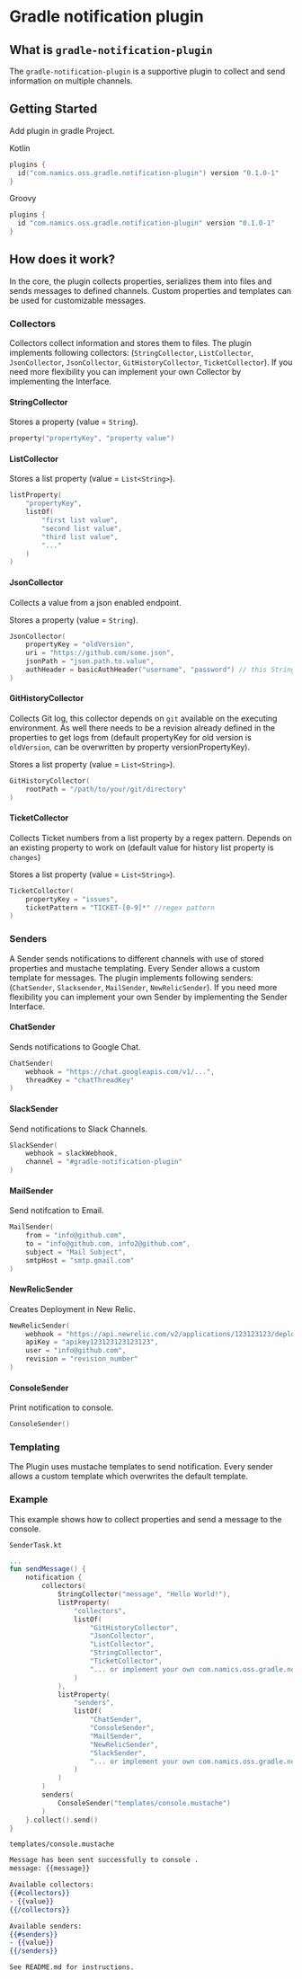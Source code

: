 # Gradle notification plugin
## What is `gradle-notification-plugin`
The `gradle-notification-plugin` is a supportive plugin to collect and send information on multiple channels.
## Getting Started
Add plugin in gradle Project.

Kotlin
```kotlin
plugins {
  id("com.namics.oss.gradle.notification-plugin") version "0.1.0-1"
}
```
Groovy
```Groovy
plugins {
  id "com.namics.oss.gradle.notification-plugin" version "0.1.0-1"
}
```
## How does it work?
In the core, the plugin collects properties, serializes them into files and sends messages to defined channels. Custom properties and templates can be used for customizable messages.
### Collectors
Collectors collect information and stores them to files. The plugin implements following collectors: (`StringCollector`, `ListCollector`, `JsonCollector`, `JsonCollector`, `GitHistoryCollector`, `TicketCollector`). If you need more flexibility you can implement your own Collector by implementing the Interface.
#### StringCollector
Stores a property (value = `String`).
```kotlin
property("propertyKey", "property value")
```
#### ListCollector
Stores a list property (value = `List<String>`).
```kotlin
listProperty(
    "propertyKey",
    listOf(
        "first list value",
        "second list value",
        "third list value",
        "..."
    )
)
```
#### JsonCollector
Collects a value from a json enabled endpoint.

Stores a property (value = `String`).
```kotlin
JsonCollector(
    propertyKey = "oldVersion",
    uri = "https://github.com/some.json",
    jsonPath = "json.path.to.value",
    authHeader = basicAuthHeader("username", "password") // this String will be added to Authorization header, leave empty if no authorization needed
)
```
#### GitHistoryCollector
Collects Git log, this collector depends on `git` available on the executing environment. As well there needs to be a revision already defined in the properties to get logs from (default propertyKey for old version is `oldVersion`, can be overwritten by property versionPropertyKey).

Stores a list property (value = `List<String>`).
```kotlin
GitHistoryCollector(
    rootPath = "/path/to/your/git/directory"
)
```
#### TicketCollector
Collects Ticket numbers from a list property by a regex pattern. Depends on an existing property to work on (default value for history list property is `changes`)

Stores a list property (value = `List<String>`).
```kotlin
TicketCollector(
    propertyKey = "issues",
    ticketPattern = "TICKET-[0-9]*" //regex pattern
)
```
### Senders
A Sender sends notifications to different channels with use of stored properties and mustache templating. Every Sender allows a custom template for messages. The plugin implements following senders: (`ChatSender`, `Slacksender`, `MailSender`, `NewRelicSender`). If you need more flexibility you can implement your own Sender by implementing the Sender Interface.
#### ChatSender
Sends notifications to Google Chat.
```kotlin
ChatSender(
    webhook = "https://chat.googleapis.com/v1/...",
    threadKey = "chatThreadKey"
)
```
#### SlackSender
Send notifications to Slack Channels.
```kotlin
SlackSender(
    webhook = slackWebhook,
    channel = "#gradle-notification-plugin"
)
```
#### MailSender
Send notifcation to Email.
```kotlin
MailSender(
    from = "info@github.com",
    to = "info@github.com, info2@github.com",
    subject = "Mail Subject",
    smtpHost = "smtp.gmail.com"
)
```
#### NewRelicSender
Creates Deployment in New Relic.
```kotlin
NewRelicSender(
    webhook = "https://api.newrelic.com/v2/applications/123123123/deployments.json",
    apiKey = "apikey123123123123123",
    user = "info@github.com",
    revision = "revision_number"
)
```
#### ConsoleSender
Print notification to console.
```kotlin
ConsoleSender()
```
### Templating
The Plugin uses mustache templates to send notification. Every sender allows a custom template which overwrites the default template.

### Example
This example shows how to collect properties and send a message to the console.

`SenderTask.kt`
```kotlin
...
fun sendMessage() {
    notification {
        collectors(
            StringCollector("message", "Hello World!"),
            listProperty(
                "collectors",
                listOf(
                    "GitHistoryCollector",
                    "JsonCollector",
                    "ListCollector",
                    "StringCollector",
                    "TicketCollector",
                    "... or implement your own com.namics.oss.gradle.notification.collect.Collector"
                )
            ),
            listProperty(
                "senders",
                listOf(
                    "ChatSender",
                    "ConsoleSender",
                    "MailSender",
                    "NewRelicSender",
                    "SlackSender",
                    "... or implement your own com.namics.oss.gradle.notification.send.Sender"
                )
            )
        )
        senders(
            ConsoleSender("templates/console.mustache")
        )
    }.collect().send()
}
```
`templates/console.mustache`
```mustache
Message has been sent successfully to console .
message: {{message}}

Available collectors:
{{#collectors}}
- {{value}}
{{/collectors}}

Available senders:
{{#senders}}
- {{value}}
{{/senders}}

See README.md for instructions.
```